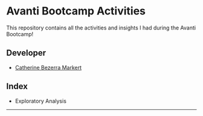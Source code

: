 # Avanti Bootcamp Activities

This repository contains all the activities and insights I had during the Avanti Bootcamp! 

## Developer
 - [Catherine Bezerra Markert](https://github.com/cathmarkert)

## Index 
- Exploratory Analysis
---
